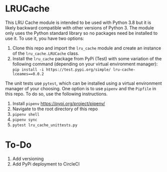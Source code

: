 # LRUCache

This LRU Cache module is intended to be used with Python 3.8 but it is likely backward compatible with other versions of Python 3. The module only uses the Python standard library so no packages need be installed to use it. To use it, you have two options: 
1. Clone this repo and import the `lru_cache` module and create an instance of the `lru_cache.LRUCache` class. 
2. Install the `lru_cache` package from PyPi (Test) with some variation of the following command (depending on your virtual environment manager): `pip install -i https://test.pypi.org/simple/ lru-cache-lceames==0.0.2`

The unit tests use `pytest`, which can be installed using a virtual environment manager of your choosing. One option is to use `pipenv` and the `Pipfile` in this repo. To do so, use the following instructions. 

1. Install `pipenv` https://pypi.org/project/pipenv/ 
2. Navigate to the root directory of this repo
3. `pipenv shell`
4. `pipenv sync`
5. `pytest lru_cache_unittests.py`

# To-Do

1. Add versioning
2. Add PyPi deployment to CircleCI


